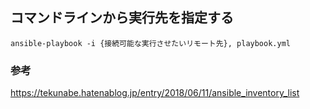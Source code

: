 ## コマンドラインから実行先を指定する
```
ansible-playbook -i {接続可能な実行させたいリモート先}, playbook.yml
```

### 参考
https://tekunabe.hatenablog.jp/entry/2018/06/11/ansible_inventory_list
